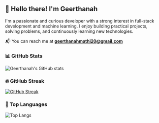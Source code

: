 ## 👋 Hello there! I'm Geerthanah

I'm a passionate and curious developer with a strong interest in full-stack development and machine learning. I enjoy building practical projects, solving problems, and continuously learning new technologies.

📬 You can reach me at **geerthanahmathi20@gmail.com**
<!---
geerthanah/geerthanah is a ✨ special ✨ repository because its `README.md` (this file) appears on your GitHub profile.
You can click the Preview link to take a look at your changes.
--->
### 📊 GitHub Stats

![Geerthanah's GitHub stats]([https://github-readme-stats.vercel.app/api?username=geerthanah&show_icons=true&theme=radical](https://streak-stats.demolab.com/?user=geerthanah&theme=radical))

### 🔥 GitHub Streak

[![GitHub Streak](https://streak-stats.demolab.com/?user=geerthanah&theme=radical)](https://github.com/geerthanah)

### 🧠 Top Languages

![Top Langs](https://github-readme-stats.vercel.app/api/top-langs/?username=geerthanah&layout=compact&theme=radical)
